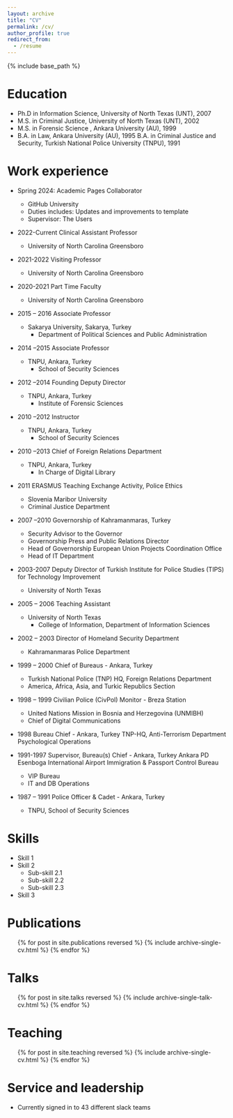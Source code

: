 ```yaml
---
layout: archive
title: "CV"
permalink: /cv/
author_profile: true
redirect_from:
  - /resume
---
```


{% include base_path %}

Education
======
* Ph.D in Information Science, University of North Texas (UNT), 2007
* M.S. in Criminal Justice, University of North Texas (UNT), 2002
* M.S. in Forensic Science , Ankara University (AU), 1999
* B.A. in Law, Ankara University (AU), 1995
B.A. in Criminal Justice and Security, Turkish National Police University (TNPU), 1991

Work experience
======
* Spring 2024: Academic Pages Collaborator
  * GitHub University
  * Duties includes: Updates and improvements to template
  * Supervisor: The Users

* 2022-Current	Clinical Assistant Professor
  * University of North Carolina Greensboro

* 2021-2022	Visiting Professor
  * University of North Carolina Greensboro

* 2020-2021	Part Time Faculty
  * University of North Carolina Greensboro

* 2015 – 2016	Associate Professor
  * Sakarya University, Sakarya, Turkey 
    * Department of Political Sciences and Public Administration

* 2014 –2015	Associate Professor
  * TNPU, Ankara, Turkey 
    * School of Security Sciences

* 2012 –2014	Founding Deputy Director
  * TNPU, Ankara, Turkey 
    * Institute of Forensic Sciences

* 2010 –2012	Instructor
  * TNPU, Ankara, Turkey
    * School of Security Sciences

* 2010 –2013	Chief of Foreign Relations Department
  * TNPU, Ankara, Turkey 
    * In Charge of Digital Library

* 2011 ERASMUS Teaching Exchange Activity, Police Ethics 
   * Slovenia Maribor University 
    * Criminal Justice Department

* 2007 –2010	Governorship of Kahramanmaras, Turkey
  * Security Advisor to the Governor
  * Governorship Press and Public Relations Director
  * Head of Governorship European Union Projects Coordination Office
  * Head of IT Department

* 2003-2007	Deputy Director of Turkish Institute for Police Studies (TIPS) for Technology Improvement
  * University of North Texas

* 2005 – 2006	Teaching Assistant
  * University of North Texas
    * College of Information, Department of Information Sciences

* 2002 – 2003	Director of Homeland Security Department
  * Kahramanmaras Police Department

* 1999 – 2000	Chief of Bureaus - Ankara, Turkey 
  * Turkish National Police (TNP) HQ, Foreign Relations Department
  * America, Africa, Asia, and Turkic Republics Section

* 1998 – 1999	Civilian Police (CivPol) Monitor - Breza Station 
  * United Nations Mission in Bosnia and Herzegovina (UNMIBH)
  * Chief of Digital Communications

* 1998	Bureau Chief - Ankara, Turkey
   TNP-HQ, Anti-Terrorism Department Psychological Operations

* 1991-1997	Supervisor, Bureau(s) Chief - Ankara, Turkey 
   Ankara PD Esenboga International Airport Immigration & Passport Control Bureau
    * VIP Bureau
    * IT and DB Operations

* 1987 – 1991	Police Officer & Cadet - Ankara, Turkey 
  * TNPU, School of Security Sciences

  
Skills
======
* Skill 1
* Skill 2
  * Sub-skill 2.1
  * Sub-skill 2.2
  * Sub-skill 2.3
* Skill 3

Publications
======
  <ul>{% for post in site.publications reversed %}
    {% include archive-single-cv.html %}
  {% endfor %}</ul>
  
Talks
======
  <ul>{% for post in site.talks reversed %}
    {% include archive-single-talk-cv.html  %}
  {% endfor %}</ul>
  
Teaching
======
  <ul>{% for post in site.teaching reversed %}
    {% include archive-single-cv.html %}
  {% endfor %}</ul>
  
Service and leadership
======
* Currently signed in to 43 different slack teams
